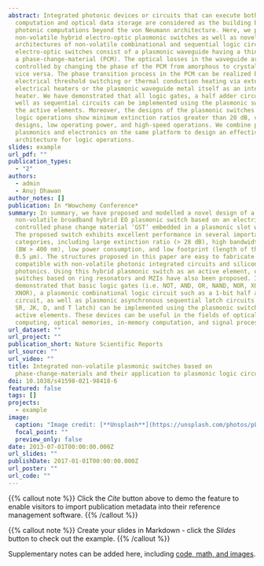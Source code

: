 ```yaml
---
abstract: Integrated photonic devices or circuits that can execute both optical
  computation and optical data storage are considered as the building blocks for
  photonic computations beyond the von Neumann architecture. Here, we present
  non-volatile hybrid electro-optic plasmonic switches as well as novel
  architectures of non-volatile combinational and sequential logic circuits. The
  electro-optic switches consist of a plasmonic waveguide having a thin layer of
  a phase-change-material (PCM). The optical losses in the waveguide are
  controlled by changing the phase of the PCM from amorphous to crystalline and
  vice versa. The phase transition process in the PCM can be realized by
  electrical threshold switching or thermal conduction heating via external
  electrical heaters or the plasmonic waveguide metal itself as an integrated
  heater. We have demonstrated that all logic gates, a half adder circuit, as
  well as sequential circuits can be implemented using the plasmonic switches as
  the active elements. Moreover, the designs of the plasmonic switches and the
  logic operations show minimum extinction ratios greater than 20 dB, compact
  designs, low operating power, and high-speed operations. We combine photonics,
  plasmonics and electronics on the same platform to design an effective
  architecture for logic operations.
slides: example
url_pdf: ""
publication_types:
  - "2"
authors:
  - admin
  - Anuj Dhawan
author_notes: []
publication: In *Wowchemy Conference*
summary: In summary, we have proposed and modelled a novel design of a
  non-volatile broadband hybrid EO plasmonic switch based on an electrically
  controlled phase change material ‘GST’ embedded in a plasmonic slot waveguide.
  The proposed switch exhibits excellent performance in several important
  categories, including large extinction ratio (> 28 dB), high bandwidth
  (BW > 400 nm), low power consumption, and low footprint (length of the GST is
  0.5 µm). The structures proposed in this paper are easy to fabricate and are
  compatible with non-volatile photonic integrated circuits and silicon
  photonics. Using this hybrid plasmonic switch as an active element, other EO
  switches based on ring resonators and MZIs have also been proposed. It was
  demonstrated that basic logic gates (i.e. NOT, AND, OR, NAND, NOR, XOR and
  XNOR), a plasmonic combinational logic circuit such as a 1-bit half adder
  circuit, as well as plasmonic asynchronous sequential latch circuits (i.e.,
  SR, JK, D, and T latch) can be implemented using the plasmonic switches as the
  active elements. These devices can be useful in the fields of optical
  computing, optical memories, in-memory computation, and signal processing.
url_dataset: ""
url_project: ""
publication_short: Nature Scientific Reports
url_source: ""
url_video: ""
title: Integrated non-volatile plasmonic switches based on
  phase-change-materials and their application to plasmonic logic circuits
doi: 10.1038/s41598-021-98418-6
featured: false
tags: []
projects:
  - example
image:
  caption: "Image credit: [**Unsplash**](https://unsplash.com/photos/pLCdAaMFLTE)"
  focal_point: ""
  preview_only: false
date: 2013-07-01T00:00:00.000Z
url_slides: ""
publishDate: 2017-01-01T00:00:00.000Z
url_poster: ""
url_code: ""
---
```


{{% callout note %}}
Click the *Cite* button above to demo the feature to enable visitors to import publication metadata into their reference management software.
{{% /callout %}}

{{% callout note %}}
Create your slides in Markdown - click the *Slides* button to check out the example.
{{% /callout %}}

Supplementary notes can be added here, including [code, math, and images](https://wowchemy.com/docs/writing-markdown-latex/).
